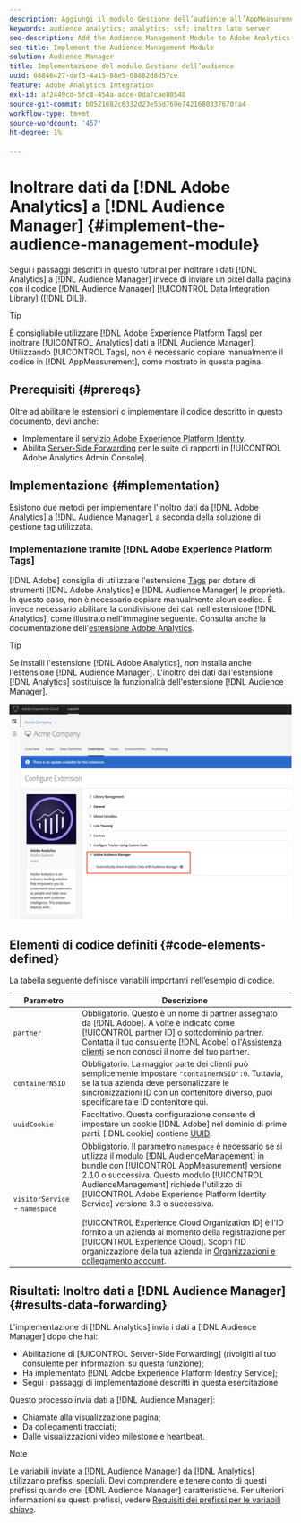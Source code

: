 ```yaml
---
description: Aggiungi il modulo Gestione dell’audience all’AppMeasurement di Adobe Analytics per inoltrare i dati di Analytics all’Audience Manager invece di far inviare un pixel dalla pagina dal codice di Data Integration Library dell’Audience Manager (DIL).
keywords: audience analytics; analytics; ssf; inoltro lato server
seo-description: Add the Audience Management Module to Adobe Analytics AppMeasurement to forward Analytics data to Audience Manager instead of having the Audience Manager Data Integration Library (DIL) code send a pixel from the page.
seo-title: Implement the Audience Management Module
solution: Audience Manager
title: Implementazione del modulo Gestione dell’audience
uuid: 08846427-def3-4a15-88e5-08882d8d57ce
feature: Adobe Analytics Integration
exl-id: af2449cd-5fc8-454a-adce-0da7cae80548
source-git-commit: b0521682c6332d23e55d769e7421680337670fa4
workflow-type: tm+mt
source-wordcount: '457'
ht-degree: 1%

---
```


# Inoltrare dati da [!DNL Adobe Analytics] a [!DNL Audience Manager] {#implement-the-audience-management-module}

Segui i passaggi descritti in questo tutorial per inoltrare i dati [!DNL Analytics] a [!DNL Audience Manager] invece di inviare un pixel dalla pagina con il codice [!DNL Audience Manager] [!UICONTROL Data Integration Library] ([!DNL DIL]).

>[!TIP]
>
>È consigliabile utilizzare [!DNL Adobe Experience Platform Tags] per inoltrare [!UICONTROL Analytics] dati a [!DNL Audience Manager]. Utilizzando [!UICONTROL Tags], non è necessario copiare manualmente il codice in [!DNL AppMeasurement], come mostrato in questa pagina.

## Prerequisiti {#prereqs}

Oltre ad abilitare le estensioni o implementare il codice descritto in questo documento, devi anche:

* Implementare il [servizio Adobe Experience Platform Identity](https://experienceleague.adobe.com/docs/id-service/using/home.html?lang=it).
* Abilita [Server-Side Forwarding](https://experienceleague.adobe.com/docs/analytics/admin/admin-tools/server-side-forwarding/ssf.html?lang=it) per le suite di rapporti in [!UICONTROL Adobe Analytics Admin Console].

## Implementazione {#implementation}

Esistono due metodi per implementare l&#39;inoltro dati da [!DNL Adobe Analytics] a [!DNL Audience Manager], a seconda della soluzione di gestione tag utilizzata.

### Implementazione tramite [!DNL Adobe Experience Platform Tags]

[!DNL Adobe] consiglia di utilizzare l&#39;estensione [Tags](https://experienceleague.adobe.com/docs/experience-platform/tags/home.html?lang=it) per dotare di strumenti [!DNL Adobe Analytics] e [!DNL Audience Manager] le proprietà. In questo caso, non è necessario copiare manualmente alcun codice. È invece necessario abilitare la condivisione dei dati nell&#39;estensione [!DNL Analytics], come illustrato nell&#39;immagine seguente. Consulta anche la documentazione dell&#39;[estensione Adobe Analytics](https://experienceleague.adobe.com/docs/experience-platform/tags/extensions/adobe/analytics/overview.html?lang=it#adobe-audience-manager).

>[!TIP]
>
>Se installi l&#39;estensione [!DNL Adobe Analytics], *non* installa anche l&#39;estensione [!DNL Audience Manager]. L&#39;inoltro dei dati dall&#39;estensione [!DNL Analytics] sostituisce la funzionalità dell&#39;estensione [!DNL Audience Manager].

![Come abilitare la condivisione dei dati dall&#39;estensione Adobe Analytics all&#39;Audience Manager](/help/using/integration/assets/analytics-to-aam.png)

## Elementi di codice definiti {#code-elements-defined}

La tabella seguente definisce variabili importanti nell’esempio di codice.

| Parametro | Descrizione |
|--- |--- |
| `partner` | Obbligatorio. Questo è un nome di partner assegnato da [!DNL Adobe]. A volte è indicato come [!UICONTROL partner ID] o sottodominio partner.  Contatta il tuo consulente [!DNL Adobe] o l&#39;[Assistenza clienti](https://helpx.adobe.com/it/marketing-cloud/contact-support.html) se non conosci il nome del tuo partner. |
| `containerNSID` | Obbligatorio. La maggior parte dei clienti può semplicemente impostare `"containerNSID":0`. Tuttavia, se la tua azienda deve personalizzare le sincronizzazioni ID con un contenitore diverso, puoi specificare tale ID contenitore qui. |
| `uuidCookie` | Facoltativo. Questa configurazione consente di impostare un cookie [!DNL Adobe] nel dominio di prime parti. [!DNL cookie] contiene [UUID](../../reference/ids-in-aam.md). |
| `visitorService` - `namespace` | Obbligatorio. Il parametro `namespace` è necessario se si utilizza il modulo [!DNL AudienceManagement] in bundle con [!UICONTROL AppMeasurement] versione 2.10 o successiva. Questo modulo [!UICONTROL AudienceManagement] richiede l&#39;utilizzo di [!UICONTROL Adobe Experience Platform Identity Service] versione 3.3 o successiva. <br><br>[!UICONTROL Experience Cloud Organization ID] è l&#39;ID fornito a un&#39;azienda al momento della registrazione per [!UICONTROL Experience Cloud]. Scopri l&#39;ID organizzazione della tua azienda in [Organizzazioni e collegamento account](https://experienceleague.adobe.com/docs/core-services/interface/manage-users-and-products/organizations.html?lang=it). |

## Risultati: Inoltro dati a [!DNL Audience Manager] {#results-data-forwarding}

L&#39;implementazione di [!DNL Analytics] invia i dati a [!DNL Audience Manager] dopo che hai:

* Abilitazione di [!UICONTROL Server-Side Forwarding] (rivolgiti al tuo consulente per informazioni su questa funzione);
* Ha implementato [!DNL Adobe Experience Platform Identity Service];
* Segui i passaggi di implementazione descritti in questa esercitazione.

Questo processo invia dati a [!DNL Audience Manager]:

* Chiamate alla visualizzazione pagina;
* Da collegamenti tracciati;
* Dalle visualizzazioni video milestone e heartbeat.

>[!NOTE]
>
>Le variabili inviate a [!DNL Audience Manager] da [!DNL Analytics] utilizzano prefissi speciali. Devi comprendere e tenere conto di questi prefissi quando crei [!DNL Audience Manager] caratteristiche. Per ulteriori informazioni su questi prefissi, vedere [Requisiti dei prefissi per le variabili chiave](../../features/traits/trait-variable-prefixes.md).
